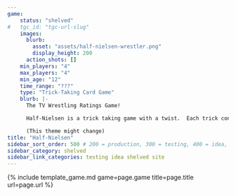 ```yaml
---
game:
    status: "shelved"
#   tgc_id: "tgc-url-slug"
    images:
      blurb:
        asset: "assets/half-nielsen-wrestler.png"
        display_height: 200
      action_shots: []
    min_players: "4"
    max_players: "4"
    min_age: "12"
    time_range: "???"
    type: "Trick-Taking Card Game"
    blurb: |-
      The TV Wrestling Ratings Game!

      Half-Nielsen is a trick taking game with a twist.  Each trick consists of a Wrestler, an Outfit, a Signature Move, and a Theme Song; if your contribution to the trick has the best time slot, you win the trick.

      (This theme might change)
title: "Half-Nielsen"
sidebar_sort_order: 500 # 200 = production, 300 = testing, 400 = idea, 500 = shelved
sidebar_category: shelved
sidebar_link_categories: testing idea shelved site
---
```

{% include template_game.md game=page.game title=page.title url=page.url %}

